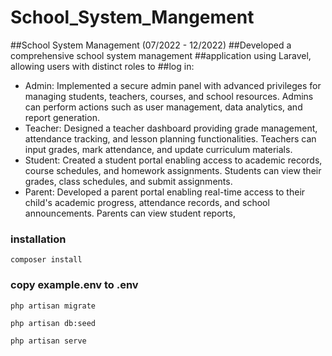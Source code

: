 # School_System_Mangement
##School System Management (07/2022 - 12/2022)
##Developed a comprehensive school system management
##application using Laravel, allowing users with distinct roles to
##log in:
- Admin: Implemented a secure admin panel with advanced
    privileges for managing students, teachers, courses, and
    school resources. Admins can perform actions such as user
    management, data analytics, and report generation.
- Teacher: Designed a teacher dashboard providing grade
    management, attendance tracking, and lesson planning
    functionalities. Teachers can input grades, mark attendance, and update curriculum materials.
- Student: Created a student portal enabling access to academic
    records, course schedules, and homework assignments. Students can view their grades, class schedules, and submit
    assignments.
- Parent: Developed a parent portal enabling real-time access to
    their child's academic progress, attendance records, and
    school announcements. Parents can view student reports,
### installation
```
composer install
```
### copy example.env to .env
```
php artisan migrate
```
```
php artisan db:seed
```
```
php artisan serve
```
